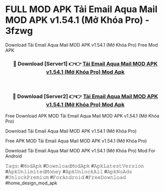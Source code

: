 # FULL MOD APK Tải Email Aqua Mail MOD APK v1.54.1 (Mở Khóa Pro) - 3fzwg
Download Tải Email Aqua Mail MOD APK v1.54.1 (Mở Khóa Pro) Free Mod APK

<div align="center">
<h3>🔴 Download [Server1] 👉👉 <a href="https://apk-comot.site?title=Tải_Email_Aqua_Mail_MOD_APK_v1.54.1_(Mở_Khóa_Pro)">Tải Email Aqua Mail MOD APK v1.54.1 (Mở Khóa Pro) Mod Apk</a></h3><br>

<h3>🔴 Download [Server2] 👉👉 <a href="https://apk-comot.site?title=Tải_Email_Aqua_Mail_MOD_APK_v1.54.1_(Mở_Khóa_Pro)">Tải Email Aqua Mail MOD APK v1.54.1 (Mở Khóa Pro) Mod Apk</a></h3>
</div>


Free Download APK MOD Tải Email Aqua Mail MOD APK v1.54.1 (Mở Khóa Pro)

Download Tải Email Aqua Mail MOD APK v1.54.1 (Mở Khóa Pro) 

Free APK MOD Tải Email Aqua Mail MOD APK v1.54.1 (Mở Khóa Pro) 

Download Tải Email Aqua Mail MOD APK v1.54.1 (Mở Khóa Pro) Mod For Android

𝚃𝚊𝚐𝚜: #𝙼𝚘𝚍𝙰𝚙𝚔 #𝙳𝚘𝚠𝚗𝚕𝚘𝚊𝚍𝙼𝚘𝚍𝙰𝚙𝚔 #𝙰𝚙𝚔𝙻𝚊𝚝𝚎𝚜𝚝𝚅𝚎𝚛𝚜𝚒𝚘𝚗 #𝙰𝚙𝚔𝚄𝚗𝚕𝚒𝚖𝚒𝚝𝚎𝚍𝙼𝚘𝚗𝚎𝚢 #𝙰𝚙𝚔𝚄𝚗𝚕𝚘𝚌𝚔𝙰𝚕𝚕 #𝙰𝚙𝚔𝙽𝚘𝙰𝚍𝚜 #𝚄𝚗𝚕𝚘𝚌𝚔𝙿𝚛𝚎𝚖𝚒𝚞𝚖 #𝙵𝚘𝚛𝙰𝚗𝚍𝚛𝚘𝚒𝚍 #𝙵𝚛𝚎𝚎𝙳𝚘𝚠𝚗𝚕𝚘𝚊𝚍 #home_design_mod_apk